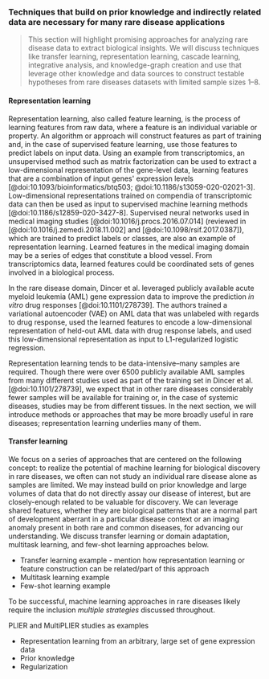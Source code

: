 ### Techniques that build on prior knowledge and indirectly related data are necessary for many rare disease applications

>This section will highlight promising approaches for analyzing rare disease data to extract biological insights. 
>We will discuss techniques like transfer learning, representation learning, cascade learning, integrative analysis, and knowledge-graph creation and use that leverage other knowledge and data sources to construct testable hypotheses from rare diseases datasets with limited sample sizes 1–8.

#### Representation learning

Representation learning, also called feature learning, is the process of learning features from raw data, where a feature is an individual variable or property.
An algorithm or approach will construct features as part of training and, in the case of supervised feature learning, use those features to predict labels on input data. 
Using an example from transcriptomics, an unsupervised method such as matrix factorization can be used to extract a low-dimensional representation of the gene-level data, learning features that are a combination of input genes' expression levels [@doi:10.1093/bioinformatics/btq503; @doi:10.1186/s13059-020-02021-3].
Low-dimensional representations trained on compendia of transcriptomic data can then be used as input to supervised machine learning methods [@doi:10.1186/s12859-020-3427-8]. 
Supervised neural networks used in medical imaging studies [@doi:10.1016/j.procs.2016.07.014] (reviewed in [@doi:10.1016/j.zemedi.2018.11.002] and [@doi:10.1098/rsif.2017.0387]), which are trained to predict labels or classes, are also an example of representation learning.
Learned features in the medical imaging domain may be a series of edges that constitute a blood vessel. 
From transcriptomics data, learned features could be coordinated sets of genes involved in a biological process.

In the rare disease domain, Dincer et al. leveraged publicly available acute myeloid leukemia (AML) gene expression data to improve the prediction _in vitro_ drug responses [@doi:10.1101/278739]. 
The authors trained a variational autoencoder (VAE) on AML data that was unlabeled with regards to drug response, used the learned features to encode a low-dimensional representation of held-out AML data with drug response labels, and used this low-dimensional representation as input to L1-regularized logistic regression.

Representation learning tends to be data-intensive–many samples are required.
Though there were over 6500 publicly available AML samples from many different studies used as part of the training set in Dincer et al. [@doi:10.1101/278739], we expect that in other rare diseases considerably fewer samples will be available for training or, in the case of systemic diseases, studies may be from different tissues.
In the next section, we will introduce methods or approaches that may be more broadly useful in rare diseases; representation learning underlies many of them.

#### Transfer learning

We focus on a series of approaches that are centered on the following concept: to realize the potential of machine learning for biological discovery in rare diseases, we often can not study an individual rare disease alone as samples are limited.
We may instead build on prior knowledge and large volumes of data that do not directly assay our disease of interest, but are closely-enough related to be valuable for discovery.
We can leverage shared features, whether they are biological patterns that are a normal part of development aberrant in a particular disease context or an imaging anomaly present in both rare and common diseases, for advancing our understanding.
We discuss transfer learning or domain adaptation, multitask learning, and few-shot learning approaches below.

* Transfer learning example - mention how representation learning or feature construction can be related/part of this approach
* Multitask learning example
* Few-shot learning example

<!--The section I'm outlining below may need to be moved as the manuscript matures-->

To be successful, machine learning approaches in rare diseases likely require the inclusion _multiple strategies_ discussed throughout.

PLIER and MultiPLIER studies as examples 
* Representation learning from an arbitrary, large set of gene expression data
* Prior knowledge
* Regularization